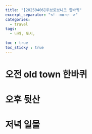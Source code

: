 ```yaml
---
title: "[20250406]두브로브니크 한바퀴"
excerpt_separator: "<!--more-->"
categories:
  - travel
tags:
  - 나라, 도시, 

toc : true
toc_sticky : true
---
```


# 오전 old town 한바퀴

# 오후 뒷산

# 저녁 일몰

